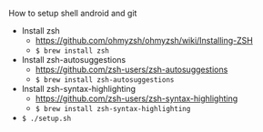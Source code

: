 How to setup shell android and git
 - Install zsh 
    - https://github.com/ohmyzsh/ohmyzsh/wiki/Installing-ZSH
    - `$ brew install zsh`
 - Install zsh-autosuggestions
    - https://github.com/zsh-users/zsh-autosuggestions
    - `$ brew install zsh-autosuggestions`
 - Install zsh-syntax-highlighting
    - https://github.com/zsh-users/zsh-syntax-highlighting
    - `$ brew install zsh-syntax-highlighting`
 - `$ ./setup.sh`
